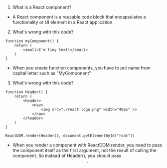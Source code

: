 1. What is a React component?

-   A React component is a reusable code block that encapsulates a functionality or UI element in a React application.

2. What's wrong with this code?

```
function myComponent() {
    return (
        <small>I'm tiny text!</small>
    )
}
```

-   When you create function components, you have to put name from capital letter such as "MyComponent"

3. What's wrong with this code?

```
function Header() {
    return (
        <header>
            <nav>
                <img src="./react-logo.png" width="40px" />
            </nav>
        </header>
    )
}

ReactDOM.render(Header(), document.getElementById("root"))
```

-   When you render a component with ReactDOM.render, you need to pass the component itself as the first argument, not the result of calling the component. So instead of Header(), you should pass <Header />.
